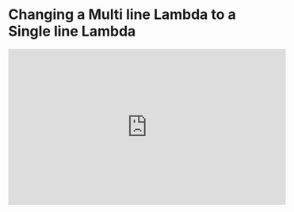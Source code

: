 ﻿# Changing a Multi line Lambda to a Single line Lambda 

<iframe width="560" height="315" src="https://www.youtube.com/embed/aF970sWu1l4?list=PL1DEQjXG2xnKdNAruM6k0XTEKJlYljYNs" frameborder="0" allowfullscreen></iframe>

